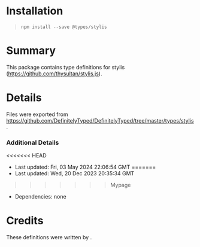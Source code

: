 # Installation
> `npm install --save @types/stylis`

# Summary
This package contains type definitions for stylis (https://github.com/thysultan/stylis.js).

# Details
Files were exported from https://github.com/DefinitelyTyped/DefinitelyTyped/tree/master/types/stylis.

### Additional Details
<<<<<<< HEAD
 * Last updated: Fri, 03 May 2024 22:06:54 GMT
=======
 * Last updated: Wed, 20 Dec 2023 20:35:34 GMT
>>>>>>> Mypage
 * Dependencies: none

# Credits
These definitions were written by .
